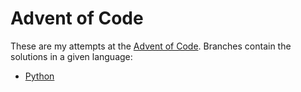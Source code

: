 # Advent of Code

These are my attempts at the [Advent of
Code](https://adventofcode.com/). Branches contain the solutions in a
given language:

* [Python](https://github.com/jerome-white/advent-of-code/tree/python)

